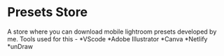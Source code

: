 # Presets Store
 A store where you can download mobile lightroom presets developed by me. Tools used for this -
 *VScode
 *Adobe Illustrator
 *Canva
 *Netlify
 *unDraw
